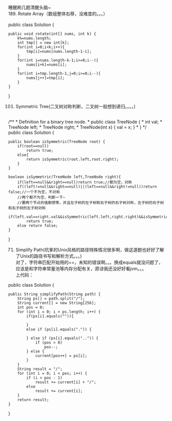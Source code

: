 睡醒刷几题清醒头脑~<br/>
189. Rotate Array（数组整体右移，没难度的。。。）<br/>
<br/>
public class Solution {<br/>

    public void rotate(int[] nums, int k) {
        k%=nums.length;
        int tmp[] = new int[k];
        for(int i=0;i<k;i++){
            tmp[i]=nums[nums.length-1-i];
        }
        for(int i=nums.length-k-1;i>=0;i--){
            nums[i+k]=nums[i];
        }
        for(int i=tmp.length-1,j=0;i>=0;i--){
            nums[j++]=tmp[i];
        }
    }
}

101. Symmetric Tree(二叉树对称判断，二叉树一般想到递归。。。。)<br/>
<br/>
/**
 * Definition for a binary tree node.
 * public class TreeNode {
 *     int val;
 *     TreeNode left;
 *     TreeNode right;
 *     TreeNode(int x) { val = x; }
 * }
 */<br/>
public class Solution {<br/>

    public boolean isSymmetric(TreeNode root) {
        if(root==null)
            return true;
        else{
            return isSymmetric(root.left,root.right);
        }
    }
    
    boolean isSymmetric(TreeNode left,TreeNode right){
        if(left==null&&right==null)return true;//都为空，对称
        if((left!=null&&right==null)||(left==null&&right!=null))return false;//一个不为空，不对称
        //两个都不为空，判断一下~
        //要两个节点的值都想等，并且左子树的左子树和右子树的右子树对称，左子树的右子树和右子树的左子树对称
        if(left.val==right.val&&isSymmetric(left.left,right.right)&&isSymmetric(left.right,right.left))
            return true;
        else return false;
    }
}

71. Simplify Path(坑爹的Unix风格的路径特殊情况很多啊，做这道题也好好了解了Unix的路径书写和解析方式。。。)<br/>
对了，字符串匹配开始用的==，未知的错误啊。。。换成equals就没问题了，应该是和字符串常量池等内存分配有关，原谅我还没好好看jvm。。。<br/>
 上代码：<br/>
 
 public class Solution {<br/>

    public String simplifyPath(String path) {
        String ps[] = path.split("/");
		String current[] = new String[256];
		int pos = 0;
		for (int i = 0; i < ps.length; i++) {
			if(ps[i].equals("")){
				
			}
			else if (ps[i].equals(".")) {

			} else if (ps[i].equals("..")) {
				if (pos > 0)
					pos--;
			} else {
				current[pos++] = ps[i];
			}
		}
		String result = "/";
		for (int i = 0; i < pos; i++) {
			if (i < pos - 1)
				result += current[i] + "/";
			else
				result += current[i];
		}
		return result;
    }
}

